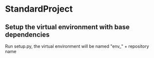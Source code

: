 # StandardProject

## Setup the virtual environment with base dependencies

Run setup.py, the virtual environment will be named "env_" + repository name
